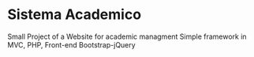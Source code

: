 # Sistema Academico

Small Project of a Website for academic managment
Simple framework in MVC, PHP, Front-end Bootstrap-jQuery
